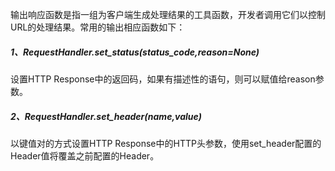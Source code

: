 输出响应函数是指一组为客户端生成处理结果的工具函数，开发者调用它们以控制URL的处理结果。常用的输出相应函数如下：

##### 1、RequestHandler.set_status(status_code,reason=None)
设置HTTP Response中的返回码，如果有描述性的语句，则可以赋值给reason参数。
##### 2、RequestHandler.set_header(name,value)
以键值对的方式设置HTTP Response中的HTTP头参数，使用set_header配置的Header值将覆盖之前配置的Header。




